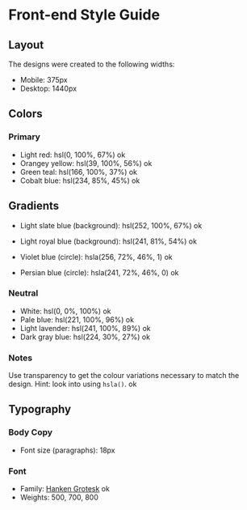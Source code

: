 # Front-end Style Guide

## Layout

The designs were created to the following widths:

- Mobile: 375px
- Desktop: 1440px

## Colors

### Primary

- Light red: hsl(0, 100%, 67%) ok
- Orangey yellow: hsl(39, 100%, 56%) ok
- Green teal: hsl(166, 100%, 37%) ok
- Cobalt blue: hsl(234, 85%, 45%) ok

## Gradients

- Light slate blue (background): hsl(252, 100%, 67%) ok
- Light royal blue (background): hsl(241, 81%, 54%) ok

- Violet blue (circle): hsla(256, 72%, 46%, 1) ok
- Persian blue (circle): hsla(241, 72%, 46%, 0) ok



### Neutral

- White: hsl(0, 0%, 100%) ok
- Pale blue: hsl(221, 100%, 96%) ok
- Light lavender: hsl(241, 100%, 89%) ok
- Dark gray blue: hsl(224, 30%, 27%) ok

### Notes

Use transparency to get the colour variations necessary to match the design. Hint: look into using `hsla()`. ok

## Typography

### Body Copy

- Font size (paragraphs): 18px 

### Font

- Family: [Hanken Grotesk](https://fonts.google.com/specimen/Hanken+Grotesk) ok
- Weights: 500, 700, 800 
